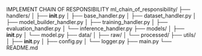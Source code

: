 IMPLEMENT CHAIN OF RESPONSIBILITY
ml_chain_of_responsibility/
├── handlers/
│   ├── __init__.py
│   ├── base_handler.py
│   ├── dataset_handler.py
│   ├── model_builder_handler.py
│   ├── training_handler.py
│   ├── evaluation_handler.py
│   └── inference_handler.py
├── models/
│   ├── __init__.py
│   └── model.py
├── data/
│   ├── raw/
│   └── processed/
├── utils/
│   ├── __init__.py
│   ├── config.py
│   └── logger.py
├── main.py
└── README.md
```